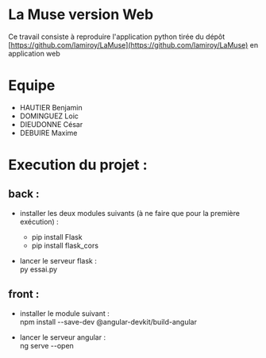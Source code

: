 # La Muse version Web
Ce travail consiste à reproduire l'application python
tirée du dépôt [https://github.com/lamiroy/LaMuse](https://github.com/lamiroy/LaMuse) en application web

# Equipe
- HAUTIER Benjamin
- DOMINGUEZ Loic
- DIEUDONNE César
- DEBUIRE Maxime

# Execution du projet :
## back :
- installer les deux modules suivants (à ne faire que pour la première exécution) :
	- pip install Flask
	- pip install flask_cors

- lancer le serveur flask :  
	py essai.py

## front :
- installer le module suivant :  
	npm install --save-dev @angular-devkit/build-angular

- lancer le serveur angular :  
	ng serve --open


